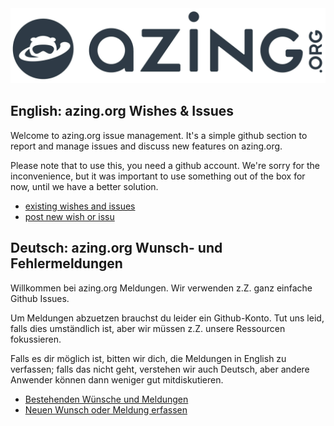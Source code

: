 <a href="https://azing.org/" target="_blank">
<img src="./assets/logos/Azing-org.jpg">
</a>

## English: azing.org Wishes & Issues

Welcome to azing.org issue management. It's a simple github section to report and manage issues and discuss new features on azing.org.

Please note that to use this, you need a github account. We're sorry for the inconvenience, but it was important to use something out of the box for now, until we have a better solution. 

* [existing wishes and issues](https://github.com/azing-org/azing.org/issues) 
* [post new wish or issu](https://github.com/azing-org/azing.org/issues/new)


## Deutsch: azing.org Wunsch- und Fehlermeldungen

Willkommen bei azing.org Meldungen. Wir verwenden z.Z. ganz einfache Github Issues. 

Um Meldungen abzuetzen brauchst du leider ein Github-Konto. Tut uns leid, falls dies umständlich ist, aber wir müssen z.Z. unsere Ressourcen fokussieren. 

Falls es dir möglich ist, bitten wir dich, die Meldungen in English zu verfassen; falls das nicht geht, verstehen wir auch Deutsch, aber andere Anwender können dann weniger gut mitdiskutieren. 

* [Bestehenden Wünsche und Meldungen](https://github.com/azing-org/azing.org/issues) 
* [Neuen Wunsch oder Meldung erfassen](https://github.com/azing-org/azing.org/issues/new)
